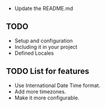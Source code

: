 - Update the README.md

## TODO
- Setup and configuration
- Including it in your project
- Defined Locales

## TODO List for features
- Use International Date Time format.
- Add more timezones.
- Make it more configurable.
